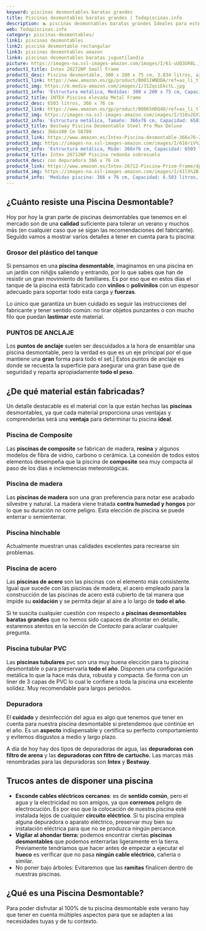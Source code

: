 ```yaml
---
keyword: piscinas desmontables baratas grandes
title: Piscinas desmontables baratas grandes | Todopiscinas.info
description: 🏊 piscinas desmontables baratas grandes Ideales para este verano 2021. Aquí puedes comprar piscinas desmontables baratas grandes y comparar con otras similares. No dejes escapar piscinas desmontables baratas grandes a un precio realmente tentador.
web: Todopiscinas.info
category: piscinas-desmontables/
link1: piscinas desmontables
link2: piscina desmontable rectangular
link3: piscinas desmontables amazon
link4: piscinas desmontables baratas juguetilandia
picture: https://images-na.ssl-images-amazon.com/images/I/61-uUQ3GR8L.jpg
product1_title: Intex 28272NP Small Frame
product1_desc: Piscina desmontable, 300 x 200 x 75 cm, 3.834 litros, azul
product1_link: https://www.amazon.es/gp/product/B001IWNDDA/ref=as_li_tl?ie=UTF8&camp=3638&creative=24630&creativeASIN=B001IWNDDA&linkCode=as2&tag=todopiscinas0e-21&linkId=25b9d647487c889cb6ef56ed63f50ca1
product1_img: https://m.media-amazon.com/images/I/31ZqsiEkctL.jpg
product1_info: 'Estructura metálica, Medidas: 300 x 200 x 75 cm, Capacidad: 3.834 litros, Para 6 personas (+ 6 años), Fácil montaje, Forma rectangular'
product2_title: INTEX Piscina elevada Metal Frame
product2_desc: 6503 litros, 366 x 76 cm
product2_link: https://www.amazon.es/gp/product/B0065HDQ4O/ref=as_li_tl?ie=UTF8&camp=3638&creative=24630&creativeASIN=B0065HDQ4O&linkCode=as2&tag=todopiscinas0e-21&linkId=ed2430e3ba564d3527ee103df33ed7b3
product2_img: https://images-na.ssl-images-amazon.com/images/I/31Ou2GV2SAL.jpg
product2_info: 'Estructura metálica, Tamaño: 366x76 cm, Capacidad: 6503 litros, Forma circular, De 4 a 7 personas (+6 años)'
product3_title: Bestway Piscina Desmontable Steel Pro Max Deluxe
product3_desc: 366x100 Cm 56709
product3_link: https://www.amazon.es/Intex-Piscina-desmontable-366x76-28210NP/dp/B0065HDQ4O?__mk_es_ES=%C3%85M%C3%85%C5%BD%C3%95%C3%91&crid=25UQGV9HG2INI&dchild=1&keywords=piscinas+desmontables&qid=1615854176&sprefix=piscinas+dem%2Caps%2C201&sr=8-5&linkCode=ll1&tag=todopiscinas0e-21&linkId=34f200977c6cbaab1f3f4d9ac0e64755&language=es_ES&ref_=as_li_ss_tl
product3_img: https://images-na.ssl-images-amazon.com/images/I/616riV%2BiY3L.jpg
product3_info: 'Estructura metálica, Mide: 366x76 cm, Capacidad: 6503 litros, De 4 a 7 personas mayores de 6 años, Forma circular, Tecnología Super-Tough'
product4_title: Intex 26712NP Piscina redonda sobresuelo
product4_desc: con depuradora 366 x 76 cm
product4_link: https://www.amazon.es/Intex-26712-Piscina-Prism-Frame/dp/B07FB823GL?__mk_es_ES=%C3%85M%C3%85%C5%BD%C3%95%C3%91&dchild=1&keywords=piscinas+desmontables+con+depuradora&qid=1615936418&sr=8-5&linkCode=ll1&tag=todopiscinas0e-21&linkId=d98699de7830cd471766fa1daa36de34&language=es_ES&ref_=as_li_ss_tl
product4_img: https://images-na.ssl-images-amazon.com/images/I/41lX%2B-YpibL.jpg
product4_info: 'Medidas piscina: 366 x 76 cm, Capacidad: 6.503 litros, Incluye depuradora de cartucha A, Lona resistente triple capa'
---
```




## ¿Cuánto resiste una Piscina Desmontable?

Hoy por hoy la gran parte de piscinas desmontables que tenemos en el mercado son de una **calidad** suficiente para tolerar un verano y muchos más (en cualquier caso que se sigan las recomendaciones del fabricante). Seguido vamos a mostrar varios detalles a tener en cuenta para tu piscina:


### Grosor del plástico del tanque

Si pensamos en una **piscina desmontable**, imaginamos en una piscina en un jardín con niñ@s saliendo y entrando, por lo que sabes que han de resistir un gran movimiento de familiares. Es por eso que en estos días el tanque de la piscina está fabricado con **vinilos** o **polivinilos** con un espesor adecuado para soportar todo esta carga y **fuerzas**.

Lo único que garantiza un	 buen cuidado es seguir las instrucciones del fabricante y tener sentido común: no tirar objetos punzantes o con mucho filo que puedan **lastimar** este material.


### PUNTOS DE ANCLAJE

Los **puntos de anclaje** suelen ser descuidados a la hora de ensamblar una piscina desmontable, pero la verdad es que es un eje principal por el que mantiene una **gran** forma para todo el set.| Estos puntos de anclaje es donde se recuesta la superficie para asegurar una gran base que de seguridad y reparta apropiadamente **todo el peso**.

<brand-panel :title=product1_title :desc=product1_desc :img=product1_img :link=product1_link></brand-panel>

<stats-list :link1=link1 :link2=link2 :link3=link3 :link4=link4 :category=category></stats-list>


## ¿De qué material están fabricadas?

Un detalle destacable es el material con la que están hechas las **piscinas** desmontables, ya que cada material proporciona unas ventajas y comprenderlas  será una **ventaja** para determinar tu piscina **ideal**.


### Piscina de Composite

Las **piscinas de composite** se fabrican de madera, **resina** y algunos modelos de fibra de vidrio, carbono o cerámica. La conexión de todos estos elementos desempeña que la piscina de **composite** sea muy compacta al paso de los días e inclemencias meteorológicas.


### Piscina de madera

Las **piscinas de madera** son una gran preferencia para notar ese acabado silvestre y natural. La madera viene tratada **contra humedad y hongos** por lo que su duración no corre peligro. Esta elección de piscina se puede enterrar o semienterrar.


### Piscina hinchable

 Actualmente muestran unas calidades excelentes para recrearse sin problemas.


### Piscina de acero

Las **piscinas de acero** son las piscinas con el elemento más consistente. Igual que sucede con las piscinas de madera, el acero empleado para la construcción de las piscinas de acero está cubierto de tal manera que impide su **oxidación** y se permita dejar al aire a lo largo de **todo el año**.

Si te suscita cualquier cuestión con respecto a **piscinas desmontables baratas grandes** que no hemos sido capaces de afrontar en detalle, estaremos atentos en la sección de _Contacto_ para aclarar cualquier pregunta.


### Piscina tubular PVC

Las **piscinas tubulares** pvc son una muy buena elección para tu piscina desmontable o para preservarla **todo el año**. Disponen una configuración metálica lo que la hace más dura, robusta y compacta. Se forma con un liner de 3 capas de PVC lo cual le confiere a toda la piscina una excelente solidez. Muy recomendable para largos periodos.

<external-banner></external-banner>



### Depuradora

El **cuidado** y desinfección del agua es algo que tenemos que tener en cuenta para nuestra piscina desmontable si pretendemos que continúe en el año. Es un **aspecto** indispensable y certifica su perfecto comportamiento y evitemos disgustos a medio y largo plazo.

A día de hoy hay dos tipos de depuradoras de agua, las **depuradoras con filtro de arena** y  las **depuradoras** **con filtro de cartucho.** Las marcas más renombradas para las depuradoras son **Intex** y **Bestway**.


## Trucos antes de disponer una piscina



*   **Esconde cables eléctricos cercanos**: es de **sentido común**, pero el agua y la electricidad no son amigos, ya que **corremos** peligro de electrocución. Es por eso que la colocación de nuestra piscina esté instalada lejos de cualquier **circuito eléctrico**. Si tu piscina emplea alguna depuradora o aparato eléctrico, preservar muy bien su instalación eléctrica para que no se produzca ningún percance.
*   **Vigilar al ahondar tierra:** podemos encontrar ciertas **piscinas desmontables** que podemos enterrarlas ligeramente en la tierra. Previamente tendríamos que hacer antes de empezar a ejecutar el **hueco** es verificar que no pasa **ningún cable eléctrico**, cañería o similar.
*   No poner bajo árboles: Evitaremos que las **ramitas** finalicen dentro de nuestras piscinas.
## ¿Qué es una Piscina Desmontable?



Para poder disfrutar al 100% de tu piscina desmontable este verano  hay que tener en cuenta múltiples aspectos para que se adapten a las necesidades tuyas y de tu contexto.